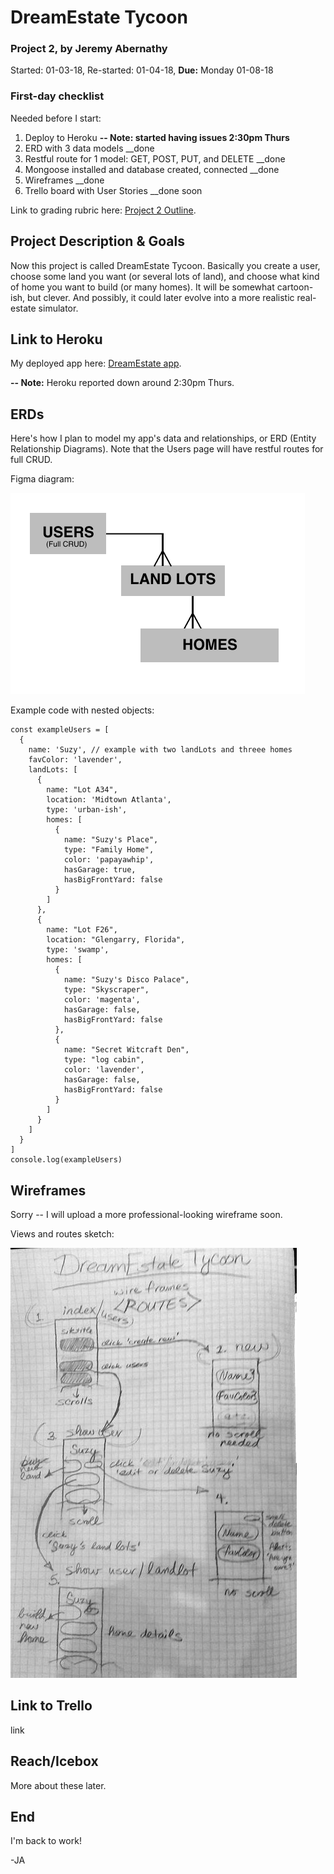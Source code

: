 # DreamEstate Tycoon

### Project 2, by Jeremy Abernathy

Started: 01-03-18, Re-started: 01-04-18, **Due:** Monday 01-08-18

### First-day checklist

Needed before I start:

1. Deploy to Heroku 
**-- Note: started having issues 2:30pm Thurs**
2. ERD with 3 data models __done
3. Restful route for 1 model: GET, POST, PUT, and DELETE __done
4. Mongoose installed and database created, connected __done
5. Wireframes __done
6. Trello board with User Stories __done soon

Link to grading rubric here: [Project 2 Outline](https://git.generalassemb.ly/atl-wdi/wdi-curriculum/tree/master/projects/unit_02).

## Project Description & Goals

Now this project is called DreamEstate Tycoon. Basically you create a user, choose some land you want (or several lots of land), and choose what kind of home you want to build (or many homes). It will be somewhat cartoon-ish, but clever. And possibly, it could later evolve into a more realistic real-estate simulator.

## Link to Heroku

My deployed app here: [DreamEstate app](https://boiling-bastion-78431.herokuapp.com/). 

**-- Note:** Heroku reported down around 2:30pm Thurs.

## ERDs

Here's how I plan to model my app's data and relationships, or ERD (Entity Relationship Diagrams). Note that the Users page will have restful routes for full CRUD. 

Figma diagram:

![Figma image](z_dream-estate_ERD-1.png "Figma image")

Example code with nested objects:

```
const exampleUsers = [
  {
    name: 'Suzy', // example with two landLots and threee homes
    favColor: 'lavender',
    landLots: [
      {
        name: "Lot A34",
        location: 'Midtown Atlanta',
        type: 'urban-ish',
        homes: [
          {
            name: "Suzy's Place",
            type: "Family Home",
            color: 'papayawhip',
            hasGarage: true,
            hasBigFrontYard: false
          }
        ]
      },
      {
        name: "Lot F26",
        location: "Glengarry, Florida",
        type: 'swamp',
        homes: [
          {
            name: "Suzy's Disco Palace",
            type: "Skyscraper",
            color: 'magenta',
            hasGarage: false,
            hasBigFrontYard: false
          },
          {
            name: "Secret Witcraft Den",
            type: "log cabin",
            color: 'lavender',
            hasGarage: false,
            hasBigFrontYard: false
          }
        ]
      }
    ]
  }
]
console.log(exampleUsers)
```

## Wireframes

Sorry -- I will upload a more professional-looking wireframe soon.

Views and routes sketch:

![Hand-drawn image](z_dream-estate_WIREFRAME-1.png "hand-drawn image")

## Link to Trello

link 

## Reach/Icebox

More about these later. 

## End

I'm back to work!

-JA